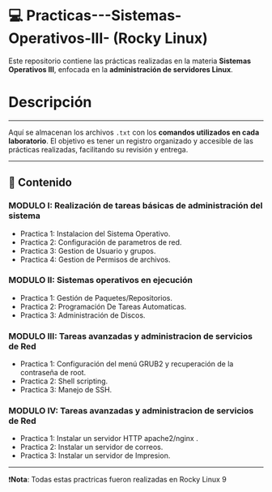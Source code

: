 # 💻 Practicas---Sistemas-Operativos-III- (Rocky Linux)

Este repositorio contiene las prácticas realizadas en la materia **Sistemas Operativos III**, enfocada en la **administración de servidores Linux**.

# Descripción
---
Aquí se almacenan los archivos `.txt` con los **comandos utilizados en cada laboratorio**. El objetivo es tener un registro organizado y accesible de las prácticas realizadas, facilitando su revisión y entrega.

---
## 📂 Contenido

### MODULO I: Realización de tareas básicas de administración del sistema
- Practica 1: Instalacion del Sistema Operativo.
- Practica 2: Configuración de parametros de red.
- Practica 3: Gestion de Usuario y grupos.
- Practica 4: Gestion de Permisos de archivos.

### MODULO II: Sistemas operativos en ejecución
- Practica 1: Gestión de Paquetes/Repositorios.
- Practica 2: Programación De Tareas Automaticas.
- Practica 3: Administración de Discos.

### MODULO III: Tareas avanzadas y administracion de servicios de Red
- Practica 1: Configuración del menú GRUB2 y recuperación de la contraseña de root.
- Practica 2: Shell scripting.
- Practica 3: Manejo de SSH.

### MODULO IV: Tareas avanzadas y administracion de servicios de Red
- Practica 1: Instalar un servidor HTTP apache2/nginx .
- Practica 2: Instalar un servidor de correos.
- Practica 3: Instalar un servidor de Impresion.

---
❗**Nota**: Todas estas practricas fueron realizadas en Rocky Linux 9
